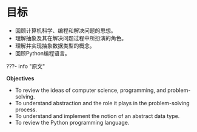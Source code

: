 # 目标

   - 回顾计算机科学、编程和解决问题的思想。
   - 理解抽象及其在解决问题过程中所扮演的角色。
   - 理解并实现抽象数据类型的概念。
   - 回顾Python编程语言。

???- info "原文"

   **Objectives**

   - To review the ideas of computer science, programming, and problem-solving.
   - To understand abstraction and the role it plays in the problem-solving process.
   - To understand and implement the notion of an abstract data type.
   - To review the Python programming language.
